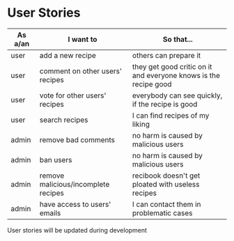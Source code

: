 # User Stories

| As a/an | I want to                           | So that...                                                       |
| ------- | ----------------------------------- | ---------------------------------------------------------------- |
| user    | add a new recipe                    | others can prepare it                                            |
| user    | comment on other users' recipes     | they get good critic on it and everyone knows is the recipe good |
| user    | vote for other users' recipes       | everybody can see quickly, if the recipe is good                 |
| user    | search recipes                      | I can find recipes of my liking                                  |
| admin   | remove bad comments                 | no harm is caused by malicious users                             |
| admin   | ban users                           | no harm is caused by malicious users                             |
| admin   | remove malicious/incomplete recipes | recibook doesn't get ploated with useless recipes                |
| admin   | have access to users' emails        | I can contact them in problematic cases                          |

User stories will be updated during development

